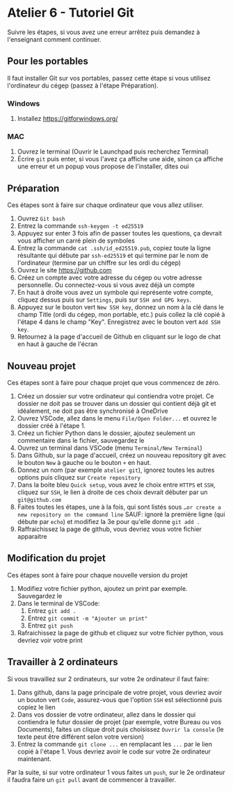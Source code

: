 # Atelier 6 - Tutoriel Git

Suivre les étapes, si vous avez une erreur arrêtez puis demandez à l'enseignant comment continuer.

## Pour les portables

Il faut installer Git sur vos portables, passez cette étape si vous utilisez l'ordinateur du cégep (passez à l'étape Préparation).

### Windows

 1. Installez https://gitforwindows.org/

### MAC

 1. Ouvrez le terminal (Ouvrir le Launchpad puis recherchez Terminal)
 2. Écrire `git` puis enter, si vous l'avez ça affiche une aide, sinon ça affiche une erreur et un popup vous propose de l'installer, dites oui

## Préparation

Ces étapes sont à faire sur chaque ordinateur que vous allez utiliser.

 1. Ouvrez `Git bash`
 2. Entrez la commande `ssh-keygen -t ed25519`
 3. Appuyez sur enter 3 fois afin de passer toutes les questions, ça devrait vous afficher un carré plein de symboles
 4. Entrez la commande `cat .ssh/id_ed25519.pub`, copiez toute la ligne résultante qui débute par `ssh-ed25519` et qui termine par le nom de l'ordinateur (termine par un chiffre sur les ordi du cégep)
 5. Ouvrez le site https://github.com
 6. Créez un compte avec votre adresse du cégep ou votre adresse personnelle. Ou connectez-vous si vous avez déjà un compte
 7. En haut à droite vous avez un symbole qui représente votre compte, cliquez dessus puis sur `Settings`, puis sur `SSH and GPG keys`.
 8. Appuyez sur le bouton vert `New SSH key`, donnez un nom à la clé dans le champ Title (ordi du cégep, mon portable, etc.) puis collez la clé copié à l'étape 4 dans le champ "Key". Enregistrez avec le bouton vert `Add SSH key`.
 9. Retournez à la page d'accueil de Github en cliquant sur le logo de chat en haut à gauche de l'écran

## Nouveau projet

Ces étapes sont à faire pour chaque projet que vous commencez de zéro.

 1. Créez un dossier sur votre ordinateur qui contiendra votre projet. Ce dossier ne doit pas se trouver dans un dossier qui contient déjà git et idéalement, ne doit pas être synchronisé à OneDrive
 2. Ouvrez VSCode, allez dans le menu `File/Open Folder...` et ouvrez le dossier créé à l'étape 1.
 3. Créez un fichier Python dans le dossier, ajoutez seulement un commentaire dans le fichier, sauvegardez le
 4. Ouvrez un terminal dans VSCode (menu `Terminal/New Terminal`)
 5. Dans Github, sur la page d'accueil, créez un nouveau repository git avec le bouton `New` à gauche ou le bouton `+` en haut.
 6. Donnez un nom (par exemple `atelier git`), ignorez toutes les autres options puis cliquez sur `Create repository`
 7. Dans la boite bleu `Quick setup`, vous avez le choix entre `HTTPS` et `SSH`, cliquez sur `SSH`, le lien à droite de ces choix devrait débuter par un `git@github.com`
 8. Faites toutes les étapes, une à la fois, qui sont listés sous `…or create a new repository on the command line` SAUF: ignoré la première ligne (qui débute par `echo`) et modifiez la 3e pour qu'elle donne `git add .`
 9. Raffraichissez la page de github, vous devriez vous votre fichier apparaitre

## Modification du projet

Ces étapes sont à faire pour chaque nouvelle version du projet

 1. Modifiez votre fichier python, ajoutez un print par exemple. Sauvegardez le
 2. Dans le terminal de VSCode:
    1. Entrez `git add .`
    2. Entrez `git commit -m "Ajouter un print"`
    3. Entrez `git push`
 3. Rafraichissez la page de github et cliquez sur votre fichier python, vous devriez voir votre print

## Travailler à 2 ordinateurs

Si vous travaillez sur 2 ordinateurs, sur votre 2e ordinateur il faut faire:

 1. Dans github, dans la page principale de votre projet, vous devriez avoir un bouton vert `Code`, assurez-vous que l'option `SSH` est sélectionné puis copiez le lien
 2. Dans vos dossier de votre ordinateur, allez dans le dossier qui contiendra le futur dossier de projet (par exemple, votre Bureau ou vos Documents), faites un clique droit puis choisissez `Ouvrir la console` (le texte peut être différent selon votre version)
 3. Entrez la commande `git clone ...` en remplacant les `...` par le lien copié à l'étape 1. Vous devriez avoir le code sur votre 2e ordinateur maintenant.

Par la suite, si sur votre ordinateur 1 vous faites un `push`, sur le 2e ordinateur il faudra faire un `git pull` avant de commencer à travailler.